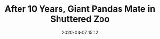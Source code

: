 ---
layout: post
title: After 10 Years, Giant Pandas Mate in Shuttered Zoo
date: 2020-04-07 15:12
link: https://www.nytimes.com/2020/04/07/world/asia/panda-mating-hong-kong.html
---